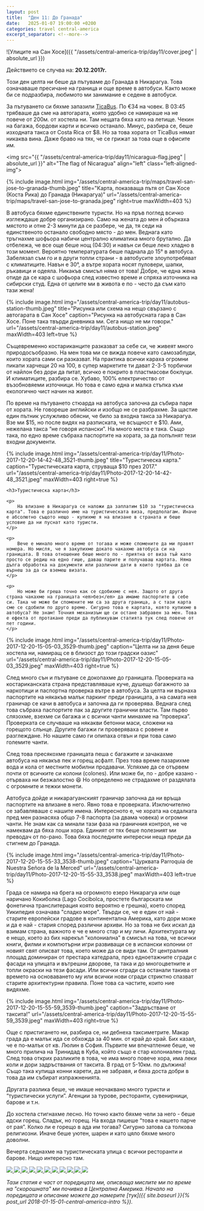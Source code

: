 ```yaml
---
layout: post
title:  "Ден 11: До Гранада"
date:   2025-01-07 19:00:00 +0200
categories: travel central-america
excerpt_separator: <!--more-->
---
```


![Улиците на Сан Хосе]({{ "/assets/central-america-trip/day11/cover.jpeg" | absolute_url }})

Действието се случва на: **20.12.2017г.**

Този ден целта ни беше да пътуваме до Гранада в Никарагуа. Това означаваше пресичане на граница и още време в автобуси. Както може би се подразбира, любимото ми занимание е седене в автобуси.

За пътуването си бяхме запазили [TicaBus](https://ticabus.com/). По €34 на човек. В 03:45 трябваше да сме на автогарата, която удобно се намираше на не повече от 200м. от хостела ни. Там нещата бяха като на летище. Чекин на багажа, бордови карти и всичко останало. Минус, разбира се, беше изходната такса от Costa Rica от $8. Но за това хората от TicaBus нямат никаква вина. Даже браво на тях, че се грижат за това още в офисите им.

<!--more-->

<img src="{{ "/assets/central-america-trip/day11/nicaragua-flag.jpeg" | absolute_url }}" alt="The flag of Nicaragua" align="left" class="left-aligned-img">

{% include image.html
            img="/assets/central-america-trip/maps/travel-san-jose-to-granada-thumb.jpeg"
            title="Карта, показваща пътя от Сан Хосе (Коста Рика) до Гранада (Никарагуа)"
            url="/assets/central-america-trip/maps/travel-san-jose-to-granada.jpeg"
            right=true
            maxWidth=403 %}

В автобуса бяхме единствените туристи. Но на пръв поглед всичко изглеждаше добре организирано. Само на жената до мен ѝ объркаха мястото и отне 2-3 минути да се разбере, че да, тя седи на единственото останало свободно място - до мен. 
Веднага като тръгнахме шофьора набичи централно климатика много брутално. Да отбележа, че все още беше нощ (04:30) и навън си беше леко хладно в този момент. Вероятно температурата беше паднала до 15° в автобуса. Забелязал съм го и в други топли страни - в автобусите злоупотребяват с климатиците. Навън е 30°, а вътре хората носят пуловери, шапки, ръкавици и одеяла. Никакъв смисъл няма от това! Добре, че една жена отиде да се кара с шофьора след известно време и спряха източника на сибирски студ. Една от целите ми в живота е по - често да съм като тази жена!

{% include image.html
            img="/assets/central-america-trip/day11/autobus-station-thumb.jpeg"
            title="Рисунка или схема на нещо свързано с автогарата в Сан Хосе"
            caption="Рисунка на автобусната гара в Сан Хосе. Поне така твърди дневника ми. Сега нищо не ми говори."
            url="/assets/central-america-trip/day11/autobus-station.jpeg"
            maxWidth=403
            left=true %}

Същевременно костариканците разказват за себе си, че живеят много природосъобразно. На мен това ми се вижда повече като самозаблуди, които хората сами си разказват. На практика всички караха огромни пикапи харчещи 20 на 100, в супер маркетите ти дават 2-3-5 торбички от найлон без дори да питат, всичко е покрито в пластмасови боклуци. И климатиците, разбира се. Хубаво, 100% електричество от възобновяеми източници. Но това е само една и малка стъпка към екологично чист начин на живот.

По време на пътуването стюарда на автобуса започна да събира пари от хората. Не говореше английски и изобщо не се разбрахме. За щастие един пътник услужливо обясни, че било за входна такса за Никарагуа. Взе ми $15, но после видях на разписката, че всъщност е $10. Ами, нежелана такса “не говоря испански”. На много места е така. Също така, по едно време събраха паспортите на хората, за да попълнят тези входни документи.

<div class="bluebox">
    {% include image.html
        img="/assets/central-america-trip/day11/Photo-2017-12-20-14-42-48_3521-thumb.jpeg"
        title="Туристическа карта."
        caption="Туристическата карта, струваща $10 през 2017."
        url="/assets/central-america-trip/day11/Photo-2017-12-20-14-42-48_3521.jpeg"
        maxWidth=403
        right=true %}

    <h3>Туристическа карта</h3>

    <p> 
        На влизане в Никарагуа се наложи да заплатим $10 за "туристическа карта". Това е различно име на туристическата виза, предполагам. Иначе е абсолютно същото нещо - купихме я на влизане в страната и беше условие да ни пуснат като туристи.
    </p>

    <p>
        Вече е минало много време от тогава и може спомените да ми правят номера. Но мисля, че я закупихме докато чакахме автобуса си на границата. В това отношение беше много по - приятна от виза тъй като просто се редиш на едно гише, даваш парите и получаваш картата. Няма дълга обработка на документи или различни дати в които трябва да се върнеш за да си вземеш визата.
    </p>

    <p>
        Но може би греша точно как се сдобихме с нея. Защото от друга страна чакахме на границата <em>без</em> да имаме паспортите в себе си. Така че може би спомените ми са за друга граница, а с тази карта сме се сдобили по друго време. Сигурно това е картата, която купихме в автобуса? Не знам! Точния механизъм ще си остане забравен за мен. Това е ефекта от протакане преди да публикувам статията тук след повече от пет години.
    </p>
</div>

{% include image.html
            img="/assets/central-america-trip/day11/Photo-2017-12-20-15-05-03_3529-thumb.jpeg"
            caption="Целта ни за деня беше хостела ни, намиращ се в близост до този градски оазис"
            url="/assets/central-america-trip/day11/Photo-2017-12-20-15-05-03_3529.jpeg"
            maxWidth=403
            right=true %}

След много сън и пътуване се докопахме до границата. Проверката на костариканската страна представляваше куче, душещо багажното за наркотици и паспортна проверка вътре в автобуса. За целта ни върнаха паспортите на някакъв малък паркинг преди границата, а на самата нея граничар се качи в автобуса и започна да ги проверява. Веднага след това събраха паспортите пак за другите гранични власти. Там първо слязохме, взехме си багажа и с всички чанти минахме на “проверка”. Проверката се случваше на някакви бетонни маси, сложени на горещото слънце. Другите багажи ги проверяваха с ровене и разглеждане. Но нашите само ги опипаха отвън и при това само големите чанти.

След това пресякохме границата пеша с багажите и зачакахме автобуса на някакъв пек и горещ асфалт. През това време пазарихме вода и кола от местните мобилни продавачи. Успяхме да се отървем почти от всичките си колони (colones). Или може би, по - добре казано - отърваха ни безжалостно 😆 Но определено не страдахме от раздялата с огромните и тежки монети.

Автобуса дойде и никарагуанският граничар започна да ни връща паспортите на влизане в него. Явно това е проверката. Изключително се забавляваше с нашите имена. Интересното е, че хората на седалката пред мен разнасяха общо 7-8 паспорта (за двама човека) и огромни чанти. Не знам как са минали тази фаза на граничния контрол, не че намеквам да бяха лоши хора. Единият от тях беше полезният ми преводач от по-рано. Това бяха последните интересни неща преди да стигнем до Гранада.

{% include image.html
            img="/assets/central-america-trip/day11/Photo-2017-12-20-15-55-33_3538-thumb.jpeg"
            caption="Цурквата Parroquia de Nuestra Señora de la Merced"
            url="/assets/central-america-trip/day11/Photo-2017-12-20-15-55-33_3538.jpeg"
            maxWidth=403
            left=true %}

Града се намира на брега на огромното езеро Никарагуа или още наричано Кокиболка (Lago Cocibolca, простете българската ми фонетична транслитерация която вероятно е грешна), което според Уикипедия означава "сладко море". Твърди се, че е един от най - старите европейски градове в континентална Америка, като дори може и да е най - стария според различни архиви. Но за това не бих искал да взимам страна, важното е че е много стар и му личи. Архитектурата му е нещо, което аз бих нарекъл "колониална" в смисъл на това, че всички книги, филми и компютърни игри развиващи се в испански колонии от новият свят описват това, което може да се види там. От централния площад доминиран от престара катедрала, през едноетажните сгради с фасади на улицата и вътрешни дворове, та така и до многоцветните и топли окраски на тези фасади. Или всички сгради са останали такива от времето на основаването му или всички нови сгради стриктно спазват старите архитектурни правила. Поне това са частите, които ние видяхме.

{% include image.html
            img="/assets/central-america-trip/day11/Photo-2017-12-20-15-55-59_3539-thumb.jpeg"
            caption="Задръстване от таксита!"
            url="/assets/central-america-trip/day11/Photo-2017-12-20-15-55-59_3539.jpeg"
            maxWidth=403
            right=true %}

Още с пристигането ни, разбира се, ни дебнеха таксиметрите. Макар града да е малък ида се обхожда за 40 мин. от край до край. Бих казал, че е по-малък от кв. Люлин в София. Първите ми впечатление беше, че много прилича на Тринидад в Куба, който също е стар колониален град. След това открих разликите в това, че има много повече хора, има леки коли и дори задръствания от таксита. В град от 5-10км. по дължина! Също така купища конни карети, да не забравя, и бяха доста добри в това да им събират изпражненията. 

Другата разлика беше, че имаше неочаквано много туристи и “туристически услуги”. Агенции за турове, ресторанти, сувенирници, барове и т.н.

До хостела стигнахме лесно. Но точно както бяхме чели за него - беше адски горещ. Сладък, но горещ. На входа пишеше “това е нашето парче от рая”. Колко ли е горещо в ада им тогава? Сигурно затова са толкова религиозни. Иначе беше уютен, шарен и като цяло бяхме много доволни.

Вечерта седнахме на туристическата улица с всички ресторанти и барове. Нищо интересно там.

<div class="gallery-tiles">
    <a href="/assets/central-america-trip/day11/Photo-2017-12-20-14-31-44_3518.jpeg"
        title="Домакина ни!">
        <img src="/assets/central-america-trip/day11/Photo-2017-12-20-14-31-44_3518-thumb.jpeg">
    </a>
    <a href="/assets/central-america-trip/day11/Photo-2017-12-20-14-55-18_3523.jpeg"
        title="Централен Парк в Гранада, където имаше и много търговия.">
        <img src="/assets/central-america-trip/day11/Photo-2017-12-20-14-55-18_3523-thumb.jpeg">
    </a>
    <a href="/assets/central-america-trip/day11/Photo-2017-12-20-14-59-15_3524.jpeg"
        title="Детайл от инериора на катедралата Inmaculada Concepción de María">
        <img src="/assets/central-america-trip/day11/Photo-2017-12-20-14-59-15_3524-thumb.jpeg">
    </a>
    <a href="/assets/central-america-trip/day11/Photo-2017-12-20-15-49-06_3530.jpeg"
        title="Типична улица в града.">
        <img src="/assets/central-america-trip/day11/Photo-2017-12-20-15-49-06_3530-thumb.jpeg">
    </a>
    <a href="/assets/central-america-trip/day11/Photo-2017-12-20-15-52-29_3532.jpeg"
        title="Друг ъгъл на Parroquia de Nuestra Señora de la Merced">
        <img src="/assets/central-america-trip/day11/Photo-2017-12-20-15-52-29_3532-thumb.jpeg">
    </a>
    <a href="/assets/central-america-trip/day11/Photo-2017-12-20-16-03-01_3540.jpeg"
        title="Друг ъгъл на търговията на Централен Парк.">
        <img src="/assets/central-america-trip/day11/Photo-2017-12-20-16-03-01_3540-thumb.jpeg">
    </a>
    <a href="/assets/central-america-trip/day11/Photo-2017-12-20-16-16-35_3543.jpeg"
        title="Иглолистно дърво! По същия начин по който бихме засадили палма в България.">
        <img src="/assets/central-america-trip/day11/Photo-2017-12-20-16-16-35_3543-thumb.jpeg">
    </a>
    <a href="/assets/central-america-trip/day11/Photo-2017-12-20-16-37-25_3545.jpeg"
        title="Подготовка за вечерната миграция на туристите към баровете">
        <img src="/assets/central-america-trip/day11/Photo-2017-12-20-16-37-25_3545-thumb.jpeg">
    </a>
    <a href="/assets/central-america-trip/day11/Photo-2017-12-20-18-15-57_3547.jpeg"
        title="Миграцията беше малко вяла тази вечер">
        <img src="/assets/central-america-trip/day11/Photo-2017-12-20-18-15-57_3547-thumb.jpeg">
    </a>
    <a href="/assets/central-america-trip/day11/Photo-2017-12-20-18-18-45_3548.jpeg"
        title="Ха!">
        <img src="/assets/central-america-trip/day11/Photo-2017-12-20-18-18-45_3548-thumb.jpeg">
    </a>
    <a href="/assets/central-america-trip/day11/Photo-2017-12-20-18-21-04_3550.jpeg"
        title="И ако не ви е омръзнала вече - нощен вариант на Inmaculada Concepción de María">
        <img src="/assets/central-america-trip/day11/Photo-2017-12-20-18-21-04_3550-thumb.jpeg">
    </a>
</div>

_Тази статия е част от поредицата ми, описваща мислите ми по време на "скорошната" ми почивка в Централна Америка. Начало на поредицата и описание можете да намерите [тук]({{ site.baseurl }}{% post_url 2018-01-15-01-central-america-intro %})._
